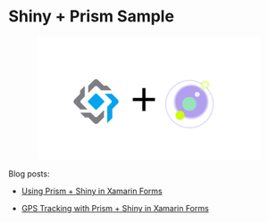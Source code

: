 # Shiny + Prism Sample

<p align="center">
<img  width="400" src="image.png"/>
</p>

Blog posts: 

- [Using Prism + Shiny in Xamarin Forms](http://www.xamboy.com/2019/08/22/using-prism-shiny-in-xamarin-forms/)

- [GPS Tracking with Prism + Shiny in Xamarin Forms](http://www.xamboy.com/2019/08/27/gps-tracking-wit…in-xamarin-forms/)

